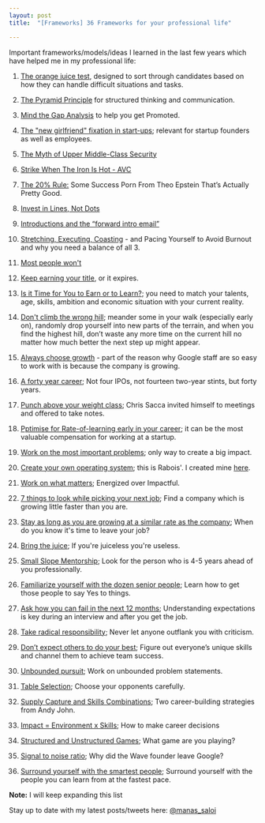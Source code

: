 ```yaml
---
layout: post
title:  "[Frameworks] 36 Frameworks for your professional life"

---
```


Important frameworks/models/ideas I learned in the last few years which have helped me in my professional life:

1. [The orange juice test](https://www.intercom.com/blog/the-orange-juice-test/), designed to sort through candidates based on how they can handle difficult situations and tasks.

2. [The Pyramid Principle](https://medium.com/lessons-from-mckinsey/the-pyramid-principle-f0885dd3c5c7) for structured thinking and communication.

3. [Mind the Gap Analysis](https://medium.com/@ianmcall/mind-the-gap-analysis-and-get-promoted-e4bb4462ef40) to help you get Promoted.

4. [The "new girlfriend" fixation in start-ups](https://www.linkedin.com/pulse/new-girlfriend-fixation-start-ups-saumil-majmudar/?trk=v-feed); relevant for startup founders as well as employees.

5. [The Myth of Upper Middle-Class Security](https://hackernoon.com/getting-laid-off-in-tech-4e3efed8649b)

6. [Strike When The Iron Is Hot - AVC](https://avc.com/2018/08/strike-when-the-iron-is-hot/)

7. [The 20% Rule:](https://hunterwalk.com/2018/09/13/the-20-rules-some-success-porn-from-theo-epstein-thats-actually-pretty-good/) Some Success Porn From Theo Epstein That’s Actually Pretty Good.

8. [Invest in Lines, Not Dots](https://bothsidesofthetable.com/invest-in-lines-not-dots-611f36491d73)

9. [Introductions and the “forward intro email”](https://also.roybahat.com/introductions-and-the-forward-intro-email-14e2827716a1)

10. [Stretching, Executing, Coasting](https://web.archive.org/web/20191106203634/https://blog.pragmaticengineer.com/stretching-executing-coasting/) - and Pacing Yourself to Avoid Burnout and why you need a balance of all 3.

11. [Most people won't](https://bryce.vc/post/64889707700/most-people-wont)

12. [Keep earning your title](https://sivers.org/expire), or it expires.

13. [Is it Time for You to Earn or to Learn?](https://bothsidesofthetable.com/is-it-time-for-you-to-earn-or-to-learn-34270acd2f4); you need to match your talents, age, skills, ambition and economic situation with your current reality.

14. [Don't climb the wrong hill](https://cdixon.org/2009/09/19/climbing-the-wrong-hill); meander some in your walk (especially early on), randomly drop yourself into new parts of the terrain, and when you find the highest hill, don’t waste any more time on the current hill no matter how much better the next step up might appear.

15. [Always choose growth](https://www.linkedin.com/feed/update/urn:li:activity:6430144105048870912/) -  part of the reason why Google staff are so easy to work with is because the company is growing.

16. [A forty year career](https://lethain.com/forty-year-career/); Not four IPOs, not fourteen two-year stints, but forty years.

17. [Punch above your weight class](https://www.allencheng.com/tools-of-titans-summary-tim-ferriss/); Chris Sacca invited himself to meetings and offered to take notes.

18. [Pptimise for Rate-of-learning early in your career](https://kyletibbitts.com/rate-of-learning-the-most-valuable-startup-compensation-56dddc17fa42); it can be the most valuable compensation for working at a startup.

19. [Work on the most important problems](https://manassaloi.com/2020/05/17/you-research.html); only way to create a big impact.

20. [Create your own operating system](https://manassaloi.com/2020/02/17/rabois-os.html); this is Rabois'. I created mine [here](https://manassaloi.com/2020/03/23/running-product-team.html).

21. [Work on what matters](https://staffeng.com/guides/work-on-what-matters); Energized over Impactful.

22. [7 things to look while picking your next job](https://theskip.substack.com/p/seven-tips-for-picking-your-first); Find a company which is growing little faster than you are.

23. [Stay as long as you are growing at a similar rate as the company](https://theskip.substack.com/p/when-do-you-know-its-time-to-leave); When do you know it's time to leave your job?

24. [Bring the juice](https://mobile.twitter.com/ShaanVP/status/1307113329077497857); If you're juiceless you're useless.

25. [Small Slope Mentorship](https://hvpandya.com/small-slope-mentorship); Look for the person who is 4-5 years ahead of you professionally.

26. [Familiarize yourself with the dozen senior people](https://danco.substack.com/p/six-lessons-from-six-months-at-shopify); Learn how to get those people to say Yes to things.

27. [Ask how you can fail in the next 12 months](https://theskip.substack.com/p/how-to-respond-to-the-interview-question); Understanding expectations is key during an interview and after you get the job.

28. [Take radical responsibility](https://boz.com/articles/radical-responsibility); Never let anyone outflank you with criticism.

29. [Don’t expect others to do your best](https://manassaloi.com/2020/12/02/hard-lessons.html); Figure out everyone’s unique skills and channel them to achieve team success.

30. [Unbounded pursuit](https://miten.co/2020/09/26/unbounded-pursuit/); Work on unbounded problem statements.

31. [Table Selection](https://perell.com/essay/50-ideas-that-changed-my-life/); Choose your opponents carefully.

32. [Supply Capture and Skills Combinations](https://mobile.twitter.com/ibringtraffic/status/1338577118481973248); Two career-building strategies from Andy John.

33. [Impact = Environment x Skills](https://www.reforge.com/blog/how-to-make-career-decisions); How to make career decisions

34. [Structured and Unstructured Games](https://dcgross.com/structured-and-unstructured-games); What game are you playing?

35. [Signal to noise ratio](https://paygo.media/p/25171); Why did the Wave founder leave Google?

36. [Surround yourself with the smartest people](https://kristinasimmons.medium.com/a-few-lessons-from-vinod-khosla-621dd7b38e62); Surround yourself with the people you can learn from at the fastest pace.

**Note:** I will keep expanding this list

Stay up to date with my latest posts/tweets here: [@manas_saloi](http://twitter.com/manas_saloi)
